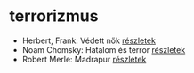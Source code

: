 # terrorizmus

- Herbert, Frank: Védett nők [részletek](_details/Herbert%2C%20Frank.md#id_702)
- Noam Chomsky: Hatalom és terror [részletek](_details/Noam%20Chomsky.md#id_343)
- Robert Merle: Madrapur [részletek](_details/Robert%20Merle.md#id_334)